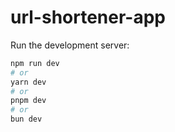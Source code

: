 # url-shortener-app

Run the development server:

```bash
npm run dev
# or
yarn dev
# or
pnpm dev
# or
bun dev
```
